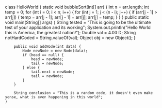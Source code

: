 class HelloWorld {
    static void bubbleSort(int[] arr) {
        int n = arr.length;
        int temp = 0;
        for (int i = 0; i < n; i++) {
            for (int j = 1; j < (n - i); j++) {
                if (arr[j - 1] > arr[j]) {
                    temp = arr[j - 1];
                    arr[j - 1] = arr[j];
                    arr[j] = temp;
                }
            }
        }
        public static void main(String[] args) {
            String tested = "This is going to be the ultimate test of your application and its working";
            System.out.println("Hello World this is America, the greatest nation!");
            Double val = 4.00 D;
            String notHardCoded = String.valueOf(val);
            Object obj = new Object();
        }

        public void addNode(int data) {
            Node newNode = new Node(data);
            if (head == null) {
                head = newNode;
                tail = newNode;
            } else {
                tail.next = newNode;
                tail = newNode;
            }
        }

        String conclusion = "This is a random code, it doesn't even make sense, what is even happening in this world";
    }
